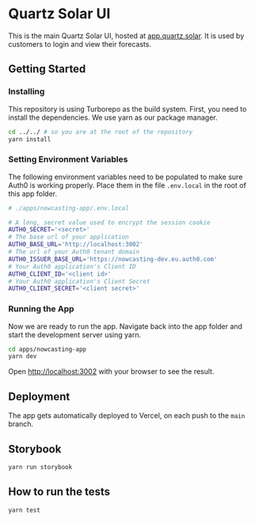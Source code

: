 # Quartz Solar UI

This is the main Quartz Solar UI, hosted at [app.quartz.solar](app.quartz.solar).
It is used by customers to login and view their forecasts.

## Getting Started

### Installing

This repository is using Turborepo as the build system.
First, you need to install the dependencies.
We use yarn as our package manager.

```bash
cd ../../ # so you are at the root of the repository
yarn install
```

### Setting Environment Variables

The following environment variables need to be populated to make sure Auth0 is working properly.
Place them in the file `.env.local` in the root of this app folder.

```bash
# ./apps/nowcasting-app/.env.local

# A long, secret value used to encrypt the session cookie
AUTH0_SECRET='<secret>'
# The base url of your application
AUTH0_BASE_URL='http://localhost:3002'
# The url of your Auth0 tenant domain
AUTH0_ISSUER_BASE_URL='https://nowcasting-dev.eu.auth0.com'
# Your Auth0 application's Client ID
AUTH0_CLIENT_ID='<client id>'
# Your Auth0 application's Client Secret
AUTH0_CLIENT_SECRET='<client secret>'
```

### Running the App

Now we are ready to run the app. Navigate back into the app folder and start the development server using yarn.

```bash
cd apps/nowcasting-app
yarn dev
```

Open [http://localhost:3002](http://localhost:3002) with your browser to see the result.

## Deployment

The app gets automatically deployed to Vercel, on each push to the `main` branch.

## Storybook

```bash
yarn run storybook
```

## How to run the tests

```bash
yarn test
```
